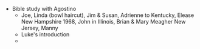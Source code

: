 - Bible study with Agostino
	- Joe, Linda (bowl haircut), Jim & Susan, Adrienne to Kentucky, Elease New Hampshire 1968, John in Illinois, Brian & Mary Meagher New Jersey, Manny
	- Luke's introduction
	-